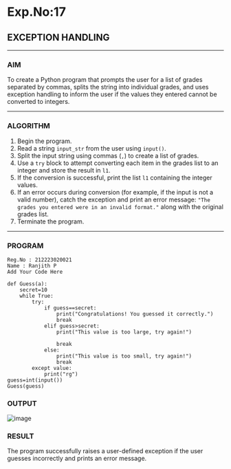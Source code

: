 # Exp.No:17  
## EXCEPTION HANDLING

---

### AIM  
To create a Python program that prompts the user for a list of grades separated by commas, splits the string into individual grades, and uses exception handling to inform the user if the values they entered cannot be converted to integers.

---

### ALGORITHM

1. Begin the program.  
2. Read a string `input_str` from the user using `input()`.  
3. Split the input string using commas (`,`) to create a list of grades.  
4. Use a `try` block to attempt converting each item in the grades list to an integer and store the result in `l1`.  
5. If the conversion is successful, print the list `l1` containing the integer values.  
6. If an error occurs during conversion (for example, if the input is not a valid number), catch the exception and print an error message: `"The grades you entered were in an invalid format."` along with the original grades list.  
7. Terminate the program.

---

### PROGRAM

```
Reg.No : 212223020021
Name : Ranjith P
Add Your Code Here

def Guess(a):
    secret=10
    while True:
        try:
            if guess==secret:
                print("Congratulations! You guessed it correctly.")
                break
            elif guess>secret:
                print("This value is too large, try again!")
                
                break
            else:
                print("This value is too small, try again!")
                break
        except value:
            print("rg")
guess=int(input()) 
Guess(guess)
```

### OUTPUT
![image](https://github.com/user-attachments/assets/5e539996-ae47-4f2b-8569-104d9f1a1c23)

### RESULT
The program successfully raises a user-defined exception if the user guesses incorrectly and prints an error message.
